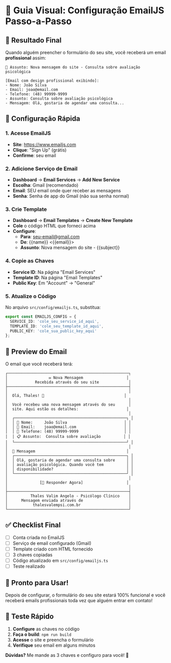 # 📸 Guia Visual: Configuração EmailJS Passo-a-Passo

## 🎯 Resultado Final

Quando alguém preencher o formulário do seu site, você receberá um email **profissional** assim:

```
📧 Assunto: Nova mensagem do site - Consulta sobre avaliação psicológica

[Email com design profissional exibindo]:
- Nome: João Silva
- Email: joao@email.com
- Telefone: (48) 99999-9999
- Assunto: Consulta sobre avaliação psicológica
- Mensagem: Olá, gostaria de agendar uma consulta...
```

## 🔧 Configuração Rápida

### 1. Acesse EmailJS
- **Site**: https://www.emailjs.com
- **Clique**: "Sign Up" (grátis)
- **Confirme**: seu email

### 2. Adicione Serviço de Email
- **Dashboard** → **Email Services** → **Add New Service**
- **Escolha**: Gmail (recomendado)
- **Email**: SEU email onde quer receber as mensagens
- **Senha**: Senha de app do Gmail (não sua senha normal)

### 3. Crie Template
- **Dashboard** → **Email Templates** → **Create New Template**
- **Cole** o código HTML que forneci acima
- **Configure**:
  - **Para**: seu-email@gmail.com
  - **De**: {{name}} <{{email}}>
  - **Assunto**: Nova mensagem do site - {{subject}}

### 4. Copie as Chaves
- **Service ID**: Na página "Email Services" 
- **Template ID**: Na página "Email Templates"
- **Public Key**: Em "Account" → "General"

### 5. Atualize o Código
No arquivo `src/config/emailjs.ts`, substitua:

```typescript
export const EMAILJS_CONFIG = {
  SERVICE_ID: 'cole_seu_service_id_aqui',
  TEMPLATE_ID: 'cole_seu_template_id_aqui', 
  PUBLIC_KEY: 'cole_sua_public_key_aqui'
};
```

## 🎨 Preview do Email

O email que você receberá terá:

```
┌─────────────────────────────────────────────────────┐
│                  ✉️ Nova Mensagem                   │
│            Recebida através do seu site             │
├─────────────────────────────────────────────────────┤
│                                                     │
│  Olá, Thales! 👋                                   │
│                                                     │
│  Você recebeu uma nova mensagem através do seu      │
│  site. Aqui estão os detalhes:                     │
│                                                     │
│  ┌─────────────────────────────────────────────────┐ │
│  │ 👤 Nome:     João Silva                         │ │
│  │ 📧 Email:    joao@email.com                     │ │
│  │ 📱 Telefone: (48) 99999-9999                    │ │
│  │ 📋 Assunto:  Consulta sobre avaliação          │ │
│  └─────────────────────────────────────────────────┘ │
│                                                     │
│  💬 Mensagem                                        │
│  ┌─────────────────────────────────────────────────┐ │
│  │ Olá, gostaria de agendar uma consulta sobre     │ │
│  │ avaliação psicológica. Quando você tem          │ │
│  │ disponibilidade?                                │ │
│  └─────────────────────────────────────────────────┘ │
│                                                     │
│              [📧 Responder Agora]                   │
│                                                     │
├─────────────────────────────────────────────────────┤
│          Thales Valim Angelo - Psicólogo Clínico    │
│      Mensagem enviada através de                    │
│           thalesvalempsi.com.br                     │
└─────────────────────────────────────────────────────┘
```

## ✅ Checklist Final

- [ ] Conta criada no EmailJS
- [ ] Serviço de email configurado (Gmail)
- [ ] Template criado com HTML fornecido
- [ ] 3 chaves copiadas
- [ ] Código atualizado em `src/config/emailjs.ts`
- [ ] Teste realizado

## 🚀 Pronto para Usar!

Depois de configurar, o formulário do seu site estará 100% funcional e você receberá emails profissionais toda vez que alguém entrar em contato!

## 🔄 Teste Rápido

1. **Configure** as chaves no código
2. **Faça o build**: `npm run build`
3. **Acesse** o site e preencha o formulário
4. **Verifique** seu email em alguns minutos

**Dúvidas?** Me mande as 3 chaves e configuro para você! 🎯
